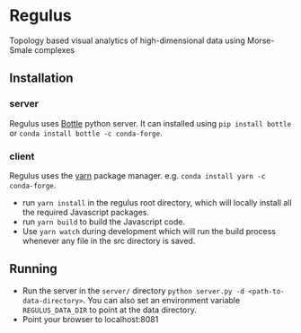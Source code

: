 # Regulus
Topology based visual analytics of high-dimensional data using Morse-Smale complexes


## Installation
### server 
Regulus uses [Bottle](http://bottlepy.org) python server. It can installed using 
`pip install bottle` or `conda install bottle -c conda-forge`.

### client
Regulus uses the [yarn](https://yarnpkg.com) package manager. e.g. `conda install yarn -c conda-forge`.
 
- run `yarn install` in the regulus root directory, which will locally install all the required Javascript packages.  
- run `yarn build` to build the Javascript code. 
- Use `yarn watch` during development which will run the build process 
whenever any file in the src directory is saved.

<!---
## Post processing data
The data (.csv) file is a collection of n-d points.

Use scripts/post.py to parse data file.
`python scripts/post.py -d dims --all --name <name your data> <path-to-data file`
- '-d dims': indicates the first <dims> columns are dimensions (input variables) and the rest of
the columns are measures (output variables). The default is all but the last one.
- '--all': process all measures
- '-c col': process only the measure on column <col>
- '-m name': process only the measure named <name>
Use `python post.py --help` to see all options
-->

## Running
- Run the server in the `server/` directory `python server.py -d <path-to-data-directory>`. 
You can also set an environment variable `REGULUS_DATA_DIR` to point at the data directory.
- Point your browser to localhost:8081

